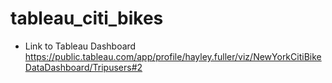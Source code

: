 # tableau_citi_bikes

- Link to Tableau Dashboard https://public.tableau.com/app/profile/hayley.fuller/viz/NewYorkCitiBikeDataDashboard/Tripusers#2
